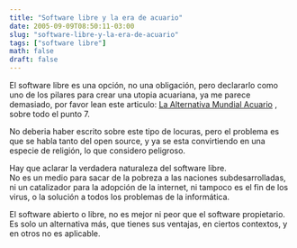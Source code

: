```yaml
---
title: "Software libre y la era de acuario"
date: 2005-09-09T08:50:11-03:00
slug: "software-libre-y-la-era-de-acuario"
tags: ["software libre"]
math: false
draft: false
---
```


El software libre es una opción, no una obligación, pero declararlo como
uno de los pilares para crear una utopia acuariana, ya me parece
demasiado, por favor lean este articulo: [La Alternativa Mundial
Acuario](http://iblnews.com/view.php?id=355234) , sobre todo el punto 7.

No deberia haber escrito sobre este tipo de locuras, pero el problema es
que se habla tanto del open source, y ya se esta convirtiendo en una
especie de religión, lo que considero peligroso.

Hay que aclarar la verdadera naturaleza del software libre.\
No es un medio para sacar de la pobreza a las naciones subdesarrolladas,
ni un catalizador para la adopción de la internet, ni tampoco es el fin
de los virus, o la solución a todos los problemas de la informática.

El software abierto o libre, no es mejor ni peor que el software
propietario. Es solo un alternativa más, que tienes sus ventajas, en
ciertos contextos, y en otros no es aplicable.
